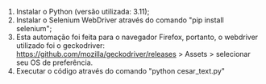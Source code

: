 1. Instalar o Python (versão utilizada: 3.11);
2. Instalar o Selenium WebDriver através do comando "pip install selenium";
3. Esta automação foi feita para o navegador Firefox, portanto, o webdriver utilizado foi o geckodriver:
    https://github.com/mozilla/geckodriver/releases > Assets > selecionar seu OS de preferência.
4. Executar o código através do comando "python cesar_text.py"